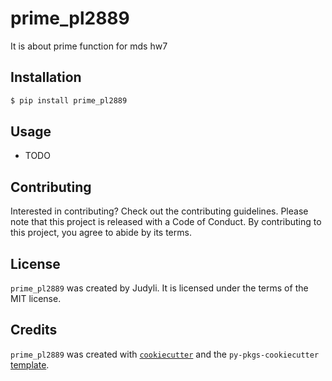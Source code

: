# prime_pl2889

It is about prime function for mds hw7

## Installation

```bash
$ pip install prime_pl2889
```

## Usage

- TODO

## Contributing

Interested in contributing? Check out the contributing guidelines. Please note that this project is released with a Code of Conduct. By contributing to this project, you agree to abide by its terms.

## License

`prime_pl2889` was created by Judyli. It is licensed under the terms of the MIT license.

## Credits

`prime_pl2889` was created with [`cookiecutter`](https://cookiecutter.readthedocs.io/en/latest/) and the `py-pkgs-cookiecutter` [template](https://github.com/py-pkgs/py-pkgs-cookiecutter).
